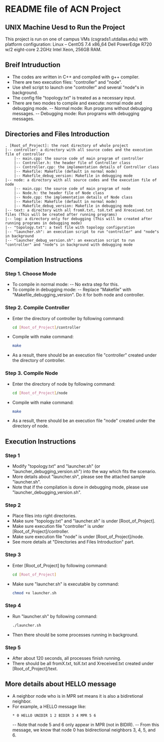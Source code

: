 # README file of ACN Project

## UNIX Machine Uesd to Run the Project 

This project is run on one of campus VMs (csgrads1.utdallas.edu) with platform configuration: Linux – CentOS 7.4 x86_64 Dell PowerEdge R720 w/2 eight-core 2.2GHz Intel Xeon, 256GB RAM.

## Breif Intruduction

- The codes are written in C++ and compiled with g++ compiler.
- There are two execution files: "controller" and "node".
- Use shell script to launch one "controller" and several "node"s in background.
- The config file "topology.txt" is treated as a necessary input.
- There are two modes to compile and execute: normal mode and debugging mode.
-- Normal mode: Run programs without debugging messages.
-- Debugging mode: Run programs with debugging messages.

## Directories and Files Introduction

``` text
. [Root_of_Project]: the root directory of whole project
|-- controller: a directory with all source codes and the execution file of controller
    |-- main.cpp: the source code of main program of controller
    |-- Controller.h: the header file of Controller class
    |-- Controller.cpp: the implementation details of Controller class
    |-- Makefile: Makefile (default in normal mode)
    |-- Makefile_debug_version: Makefile in debugging mode
|-- node: a directory with all source codes and the execution file of node
    |-- main.cpp: the source code of main program of node
    |-- Node.h: the header file of Node class
    |-- Node.cpp: the implementation details of Node class
    |-- Makefile: Makefile (default in normal mode)
    |-- Makefile_debug_version: Makefile in debugging mode
|-- text: a directory with all fromX.txt, toX.txt and Xreceived.txt files (This will be created after running programs)
|-- log: a directory only for debugging (This will be created after running programs in debugging mode)
|-- "topology.txt": a text file with topology configuration
|-- "launcher.sh": an execution script to run "controller" and "node"s in background
|-- "launcher_debug_version.sh": an execution script to run "controller" and "node"s in background with debugging mode
```

## Compilation Instructions

### Step 1. Choose Mode

- To compile in normal mode:
-- No extra step for this.
- To compile in debugging mode:
-- Replace "Makefile" with "Makefile_debugging_version". Do it for both node and controller.

### Step 2. Compile Controller
 
- Enter the directory of controller by following command:
    ``` sh
    cd [Root_of_Project]/controller
    ```
- Compile with make command:
    ``` sh
    make
    ```
- As a result, there should be an execution file "controller" created under the directory of controller.

### Step 3. Compile Node

- Enter the directory of node by following command:
    ``` sh
    cd [Root_of_Project]/node
    ```
- Compile with make command:
    ``` sh
    make
    ```
- As a result, there should be an execution file "node" created under the directory of node.

## Execution Instructions

### Step 1

- Modify "topology.txt" and "launcher.sh" (or "launcher_debugging_version.sh") into the way which fits the scenario.
- More details about "launcher.sh", please see the attached sample "launcher.sh".
- Note that if the compilation is done in debugging mode, please use "launcher_debugging_version.sh".

### Step 2 

- Place files into right directories. 
- Make sure "topology.txt" and "launcher.sh" is under [Root_of_Project].
- Make sure execution file "controller" is under [Root_of_Project]/controller.
- Make sure execution file "node" is under [Root_of_Project]/node.
- See more details at "Directories and Files Introduction" part.
 
### Step 3

- Enter [Root_of_Project] by following command:
  ``` sh
  cd [Root_of_Project]
  ```
- Make sure "launcher.sh" is executable by command:
  ``` sh
  chmod +x launcher.sh
  ```

### Step 4

- Run "launcher.sh" by following command:
  ``` sh
  ./launcher.sh
  ```
- Then there should be some processes running in background.

### Step 5
- After about 120 seconds, all processes finish running.
- There should be all fromX.txt, toX.txt and Xreceived.txt created under [Root_of_Project]/text.

## More details about HELLO message

- A neighbor node who is in MPR set means it is also a bidiretional neighbor.
- For example, a HELLO message like: 
    ``` text
    * 0 HELLO UNIDIR 1 2 BIDIR 3 4 MPR 5 6
    ```
    -- Note that node 5 and 6 only appear in MPR (not in BIDIR).
    -- From this message, we know that node 0 has bidirectional neighbors 3, 4, 5, and 6.
